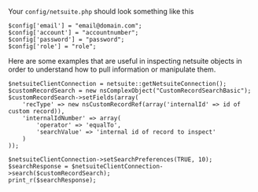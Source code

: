 Your `config/netsuite.php` should look something like this

	$config['email'] = "email@domain.com";
	$config['account'] = "accountnumber";
	$config['password'] = "password";
	$config['role'] = "role";

Here are some examples that are useful in inspecting netsuite objects in order to understand how to pull information or manipulate them.

	$netsuiteClientConnection = netsuite::getNetsuiteConnection();
	$customRecordSearch = new nsComplexObject("CustomRecordSearchBasic");
	$customRecordSearch->setFields(array(
		'recType' => new nsCustomRecordRef(array('internalId' => id of custom record)),
		'internalIdNumber' => array(
			'operator' => 'equalTo',
			'searchValue' => 'internal id of record to inspect'
		)
	));
	
	$netsuiteClientConnection->setSearchPreferences(TRUE, 10);
	$searchResponse = $netsuiteClientConnection->search($customRecordSearch);
	print_r($searchResponse);
	
